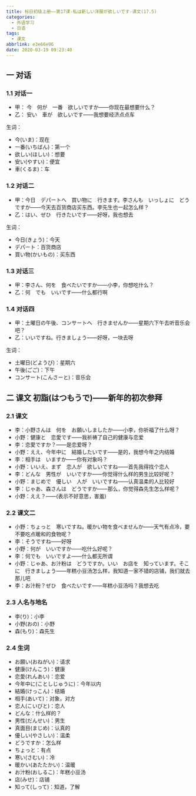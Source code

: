 ```yaml
---
title: 标日初级上册——第17课-私は新しい洋服が欲しいです-课文(17.5)
categories:
  - 外语学习
  - 日语
tags:
  - 课文
abbrlink: e3e66e96
date: 2020-03-19 09:23:40
---
```

## 一 对话

### 1.1 对话一

* 甲： 今　何が　一番　欲しいですか——你现在最想要什么？
* 乙：  安い　車が　欲しいです——我想要经济点点车

<!--more-->

生词：  

* 今(いま)：现在
* 一番(いちばん)：第一个
* 欲しい(ほしい)：想要
* 安い(やすい)：便宜
* 車(くるま)：车

### 1.2 对话二

* 甲：今日　デパートへ　買い物に　行きます。李さんも　いっしょに　どうですか——今天去百货商店买东西。李先生也一起怎么样？
* 乙：はい、ぜひ　行きたいです——好呀，我也想去

生词：  

* 今日(きょう)：今天
* デパート：百货商店
* 買い物(かいもの)：买东西

### 1.3 对话三

* 甲：李さん、何を　食べたいですか——小李，你想吃什么？
* 乙：何　でも　いいです——什么都行啊

### 1.4 对话四

* 甲：土曜日の午後、コンサートへ　行きませんか——星期六下午去听音乐会吧？
* 乙：いいですね。行きましょう——好呀，一块去呀

生词： 

* 土曜日(どようび)：星期六
* 午後(ごご)：下午
* コンサート(こんさーと)：音乐会

## 二 课文 初詣(はつもうで)——新年的初次参拜

### 2.1 课文

* 李：小野さんは　何を　お願いしましたか——小李，你祈福了什么呀？
* 小野：健康と　恋愛です——我祈祷了自己的健康与恋爱
* 李：恋愛ですか？——是恋爱呀？
* 小野：ええ、今年中に　結婚したいです——是的，我想今年之内结婚
* 李：相手は　いますか——你有对象吗？
* 小野：いいえ、まず　恋人が　欲しいですね——首先我得找个恋人
* 李：どんな　男性が　いいですか——你觉得什么样的男生比较好呢？
* 小野：まじめで　優しい　人が　いいですね——认真温柔的人比较好
* 李：じゃあ、森さんは　どうですか——那么，你觉得森先生怎么样呢？
* 小野：ええ？——(表示不好意思，害羞)

### 2.2 课文二

* 小野：ちょっと　寒いですね。暖かい物を食べませんか——天气有点冷，要不要吃点暖和的食物呢？
* 李：そうですね——好呀
* 小野：何が　いいですか——吃什么好呢？
* 李：何でも　いいですよ——什么都无所谓
* 小野：じゃあ、お汁粉は　どうですか。いい　お店を　知っています。そこに　行きましょう——年糕小豆汤怎么样，我知道一家不错的店铺，我们就去那儿吧
* 李：お汁粉？ぜひ　食べたいです——年糕小豆汤吗？我想去吃

### 2.3 人名与地名

* 李(り)：小李
* 小野(おの)：小野　
* 森(もり)：森先生

### 2.4 生词

* お願い(おねがい)：请求
* 健康(けんこう)：健康
* 恋愛(れんあい)：恋爱
* 今年中に(ことしじゅうに)：今年以内
* 結婚(けっこん)：结婚
* 相手(あいて)：对象，对方
* 恋人(こいびと)：恋人
* どんな：什么样的？
* 男性(だんせい)：男生
* 真面目(まじめ)：认真的
* 優しい(やさしい)：温柔
* どうですか：怎么样
* ちょっと：有点
* 寒い(さむい)：冷
* 暖かい(あたたかい)：温暖
* お汁粉(おしるこ)：年糕小豆汤
* 店(みせ)：店铺
* 知って(しって)：知道，了解